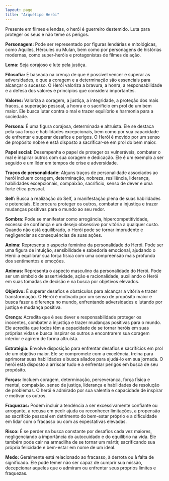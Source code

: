 ```yaml
---
layout: page
title: "Arquétipo Herói"
---
```


Presente em filmes e lendas, o herói é guerreiro destemido. Luta para proteger os seus e não teme os perigos.

**Personagem:** Pode ser representado por figuras lendárias e mitológicas, como Aquiles, Hércules ou Mulan, bem como por personagens de histórias modernas, como super-heróis e protagonistas de filmes de ação.

**Lema:** Seja corajoso e lute pela justiça.

**Filosofia:** É baseada na crença de que é possível vencer e superar as adversidades, e que a coragem e a determinação são essenciais para alcançar o sucesso. O Herói valoriza a bravura, a honra, a responsabilidade e a defesa dos valores e princípios que considera importantes.

**Valores:** Valoriza a coragem, a justiça, a integridade, a proteção dos mais fracos, a superação pessoal, a honra e o sacrifício em prol de um bem maior. Ele busca lutar contra o mal e trazer equilíbrio e harmonia para a sociedade.

**Persona:** É uma figura corajosa, determinada e altruísta. Ele se destaca pela sua força e habilidades excepcionais, bem como por sua capacidade de enfrentar e superar desafios e perigos. O Herói é movido por um senso de propósito nobre e está disposto a sacrificar-se em prol do bem maior.

**Papel social:** Desempenha o papel de proteger os vulneráveis, combater o mal e inspirar outros com sua coragem e dedicação. Ele é um exemplo a ser seguido e um líder em tempos de crise e adversidade.

**Traços de personalidade:** Alguns traços de personalidade associados ao herói incluem coragem, determinação, nobreza, resiliência, liderança, habilidades excepcionais, compaixão, sacrifício, senso de dever e uma forte ética pessoal.

**Self:** Busca a realização do Self, a manifestação plena de suas habilidades e potenciais. Ele procura proteger os outros, combater a injustiça e trazer mudanças positivas para o mundo ao seu redor.

**Sombra:** Pode se manifestar como arrogância, hipercompetitividade, excesso de confiança e um desejo obsessivo por vitória a qualquer custo. Quando não está equilibrado, o Herói pode se tornar imprudente e negligenciar as consequências de suas ações.

**Anima:** Representa o aspecto feminino da personalidade do Herói. Pode ser uma figura de intuição, sensibilidade e sabedoria emocional, ajudando o Herói a equilibrar sua força física com uma compreensão mais profunda dos sentimentos e emoções.

**Animus:** Representa o aspecto masculino da personalidade do Herói. Pode ser um símbolo de assertividade, ação e racionalidade, auxiliando o Herói em suas tomadas de decisão e na busca por objetivos elevados.

**Objetivo:** É superar desafios e obstáculos para alcançar a vitória e trazer transformação. O Herói é motivado por um senso de propósito maior e busca fazer a diferença no mundo, enfrentando adversidades e lutando por justiça e mudança positiva.

**Crença:** Acredita que é seu dever e responsabilidade proteger os inocentes, combater a injustiça e trazer mudanças positivas para o mundo. Ele acredita que todos têm a capacidade de se tornar heróis em suas próprias vidas e busca inspirar os outros a encontrarem sua coragem interior e agirem de forma altruísta.

**Estratégia:** Envolve disposição para enfrentar desafios e sacrifícios em prol de um objetivo maior. Ele se compromete com a excelência, treina para aprimorar suas habilidades e busca aliados para ajudá-lo em sua jornada. O herói está disposto a arriscar tudo e a enfrentar perigos em busca de seu propósito.

**Forças:** Incluem coragem, determinação, perseverança, força física e mental, compaixão, senso de justiça, liderança e habilidades de resolução de problemas. O herói é admirado por sua valentia e capacidade de inspirar e motivar os outros.

**Fraquezas:** Podem incluir a tendência a ser excessivamente confiante ou arrogante, a recusa em pedir ajuda ou reconhecer limitações, a propensão ao sacrifício pessoal em detrimento do bem-estar próprio e a dificuldade em lidar com o fracasso ou com as expectativas elevadas.

**Risco:** É se perder na busca constante por desafios cada vez maiores, negligenciando a importância do autocuidado e do equilíbrio na vida. Ele também pode cair na armadilha de se tornar um mártir, sacrificando sua própria felicidade e bem-estar em nome de um ideal.

**Medo:** Geralmente está relacionado ao fracasso, à derrota ou à falta de significado. Ele pode temer não ser capaz de cumprir sua missão, decepcionar aqueles que o admiram ou enfrentar seus próprios limites e fraquezas.
